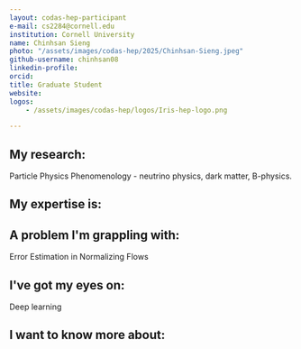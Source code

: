 ```yaml
---
layout: codas-hep-participant
e-mail: cs2284@cornell.edu
institution: Cornell University
name: Chinhsan Sieng
photo: "/assets/images/codas-hep/2025/Chinhsan-Sieng.jpeg"
github-username: chinhsan08
linkedin-profile:
orcid: 
title: Graduate Student
website: 
logos:
    - /assets/images/codas-hep/logos/Iris-hep-logo.png

---
```

## My research:
Particle Physics Phenomenology - neutrino physics, dark matter, B-physics.

## My expertise is:


## A problem I'm grappling with:
Error Estimation in Normalizing Flows

## I've got my eyes on:
Deep learning

## I want to know more about:
